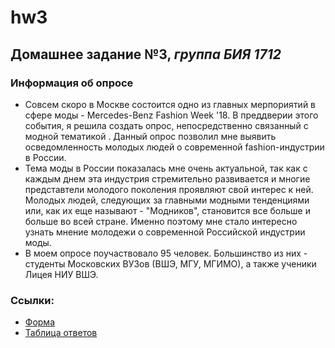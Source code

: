 # hw3
## Домашнее задание №3, *группа БИЯ 1712*
### Информация об опросе
* Совсем скоро в Москве состоится одно из главных мерпориятий в сфере моды - Mercedes-Benz Fashion Week '18. В преддверии этого события, я решила создать опрос, непосредственно связанный с модной тематикой . Данный опрос позволил мне выявить осведомленность молодых людей о современной fashion-индустрии в России. 
* Тема моды в России показалась мне очень актуальной, так как с каждым днем эта индустрия стремительно развивается и многие представтели молодого поколения проявляют свой интерес к ней. Молодых людей, следующих за главными модными тенденциями или, как их еще называют - "Модников", становится все больше и больше во всей стране. Именно поэтому мне стало интересно узнать мнение молодежи о современной Российской индустрии моды.
* В моем опросе поучаствовало 95 человек. Большинство из них - студенты Московских ВУЗов (ВШЭ, МГУ, МГИМО), а также ученики Лицея НИУ ВШЭ. 
### Ссылки:
* [Форма](https://goo.gl/forms/3EFEWxUWY53f8LUg2)
* [Таблица ответов](https://docs.google.com/spreadsheets/d/1F4-x1Jj65sBn-7RL9nMqTNrGH3BBxkGgwhRmQ0Mfhbs/edit#gid=776820802)
